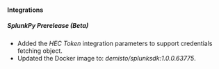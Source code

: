 
#### Integrations

##### SplunkPy Prerelease (Beta)
- Added the *HEC Token* integration parameters to support credentials fetching object.
- Updated the Docker image to: *demisto/splunksdk:1.0.0.63775*.
